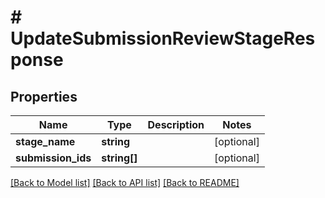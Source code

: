 # # UpdateSubmissionReviewStageResponse

## Properties

Name | Type | Description | Notes
------------ | ------------- | ------------- | -------------
**stage_name** | **string** |  | [optional]
**submission_ids** | **string[]** |  | [optional]

[[Back to Model list]](../../README.md#models) [[Back to API list]](../../README.md#endpoints) [[Back to README]](../../README.md)

